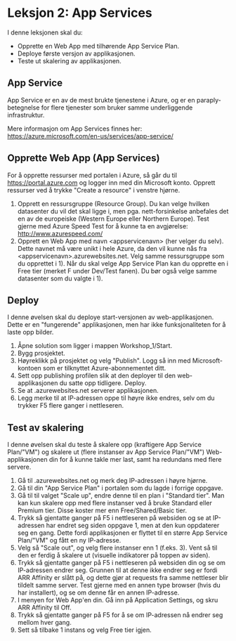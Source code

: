 # Leksjon 2: App Services

I denne leksjonen skal du:

* Opprette en Web App med tilhørende App Service Plan.
* Deploye første versjon av applikasjonen.
* Teste ut skalering av applikasjonen.

## App Service

App Service er en av de mest brukte tjenestene i Azure, og er en paraply-betegnelse for flere tjenester som bruker samme underliggende infrastruktur.

Mere informasjon om App Services finnes her: https://azure.microsoft.com/en-us/services/app-service/

## Opprette Web App (App Services)

For å opprette ressurser med portalen i Azure, så går du til https://portal.azure.com og logger inn med din Microsoft konto. Opprett ressurser ved å trykke "Create a resource" i venstre hjørne.

1. Opprett en ressursgruppe (Resource Group). Du kan velge hvilken datasenter du vil det skal ligge i, men pga. nett-forsinkelse anbefales det en av de europeiske  (Western Europe eller Northern Europe). Test gjerne med Azure Speed Test for å kunne ta en avgjørelse: http://www.azurespeed.com/
2. Opprett en Web App med navn &lt;appservicenavn&gt; (her velger du selv). Dette navnet må være unikt i hele Azure, da den vil kunne nås fra &lt;appservicenavn&gt;.azurewebsites.net. Velg samme ressursgruppe som du opprettet i 1). Når du skal velge App Service Plan kan du opprette en i Free tier (merket F under Dev/Test fanen). Du bør også velge samme datasenter som du valgte i 1).
 

##  Deploy 

I denne øvelsen skal du deploye start-versjonen av web-applikasjonen. Dette er en "fungerende" applikasjonen, men har ikke funksjonaliteten for å laste opp bilder.

1. Åpne solution som ligger i mappen Workshop_1/Start.
2. Bygg prosjektet. 
3. Høyreklikk på prosjektet og velg "Publish". Logg så inn med Microsoft-kontoen som er tilknyttet Azure-abonnementet ditt.
4. Sett opp publishing profilen slik at den deployer til den web-applikasjonen du satte opp tidligere. Deploy.
5. Se at <appservicenavn>.azurewebsites.net serverer applikasjonen.
6. Legg merke til at IP-adressen oppe til høyre ikke endres, selv om du trykker F5 flere ganger i nettleseren.

## Test av skalering 

I denne øvelsen skal du teste å skalere opp (kraftigere App Service Plan/"VM") og skalere ut (flere instanser av App Service Plan/"VM") Web-applikasjonen din for å kunne takle mer last, samt ha redundans med flere servere.

1. Gå til <appservicenavn>.azurewebsites.net og merk deg IP-adressen i høyre hjørne.
2. Gå til din "App Service Plan" i portalen som du lagde i forrige oppgave.
3. Gå til til valget "Scale up", endre denne til en plan i "Standard tier". Man kan kun skalere opp med flere instanser ved å bruke Standard eller Premium tier. Disse koster mer enn Free/Shared/Basic tier.
4. Trykk så gjentatte ganger på F5 i nettleseren på websiden og se at IP-adressen har endret seg siden oppgave 1, men at den kun oppdaterer seg en gang. Dette fordi applikasjonen er flyttet til en større App Service Plan/"VM" og fått en ny IP-adresse.
4. Velg så "Scale out", og velg flere instanser enn 1 (f.eks. 3). Vent så til den er ferdig å skalere ut (visuelle indikatorer på toppen av siden).
5. Trykk så gjentatte ganger på F5 i nettleseren på websiden din og se om IP-adressen endrer seg. Grunnen til at denne ikke endrer seg er fordi ARR Affinity er slått på, og dette gjør at requests fra samme nettleser blir tildelt samme server. Test gjerne med en annen type browser (hvis du har installert), og se om denne får en annen IP-adresse.
6. I menyen for Web App'en din. Gå inn på Application Settings, og skru ARR Affinity til Off.
7. Trykk så gjentatte ganger på F5 for å se om IP-adressen nå endrer seg mellom hver gang.
6. Sett så tilbake 1 instans og velg Free tier igjen.
